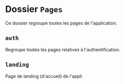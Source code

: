# Dossier `Pages`
Ce dossier regroupe toutes les pages de l'application.

## `auth`
Regroupe toutes les pages relatives à l'authentification.

## `landing`
Page de landing (d'accueil) de l'appli
